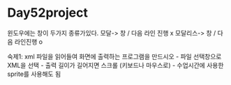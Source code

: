 # Day52project

윈도우에는 창이 두가지 종류가있다.
모달-> 창 / 다음 라인 진행 x
모달리스-> 창 / 다음 라인진행 o 


숙제1:
xml 파일을 읽어들여 화면에 출력하는 프로그램을 만드시오 
	- 파일 선택창으로 XML을 선택
	- 출력 길이가 길어지면 스크롤 (키보드나 마우스로)
	- 수업시간에 사용한 sprite를 사용해도 됨
